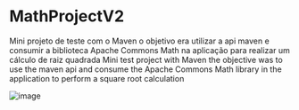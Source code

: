 # MathProjectV2
Mini projeto de teste com o Maven o objetivo era utilizar a api maven e consumir a biblioteca Apache Commons Math na aplicação para realizar um cálculo de raiz quadrada
Mini test project with Maven the objective was to use the maven api and consume the Apache Commons Math library in the application to perform a square root calculation


![image](https://github.com/lion-hearth/MathProjectV1/assets/78951995/6d44dde3-b8f0-4620-bc09-ae4887524e94)
